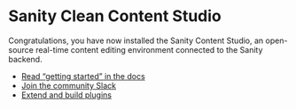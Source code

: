 # Sanity Clean Content Studio

Congratulations, you have now installed the Sanity Content Studio, an open-source real-time content editing environment connected to the Sanity backend.

- [Read “getting started” in the docs](https://www.sanity.io/docs/introduction/getting-started?utm_source=readme)
- [Join the community Slack](https://slack.sanity.io/?utm_source=readme)
- [Extend and build plugins](https://www.sanity.io/docs/content-studio/extending?utm_source=readme)
